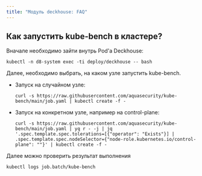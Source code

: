 ```yaml
---
title: "Модуль deckhouse: FAQ"
---
```


## Как запустить kube-bench в кластере?

Вначале необходимо зайти внутрь Pod'а Deckhouse:
```shell
kubectl -n d8-system exec -ti deploy/deckhouse -- bash
```

Далее, необходимо выбрать, на каком узле запустить kube-bench.

* Запуск на случайном узле:
  ```shell
  curl -s https://raw.githubusercontent.com/aquasecurity/kube-bench/main/job.yaml | kubectl create -f -
  ```

* Запуск на конкретном узле, например на control-plane:
  ```shell
  curl -s https://raw.githubusercontent.com/aquasecurity/kube-bench/main/job.yaml | yq r - -j | jq '.spec.template.spec.tolerations=[{"operator": "Exists"}] | .spec.template.spec.nodeSelector={"node-role.kubernetes.io/control-plane": ""}' | kubectl create -f -
  ```

Далее можно проверить результат выполнения
```shell
kubectl logs job.batch/kube-bench
```
